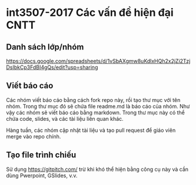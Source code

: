 # int3507-2017 Các vấn đề hiện đại CNTT

## Danh sách lớp/nhóm
https://docs.google.com/spreadsheets/d/1vSbAXgmw8uKdlxHQh2x2jZi2TzjDsIbkCp3FdBI4gQs/edit?usp=sharing


## Viết báo cáo
Các nhóm viết báo cáo bằng cách fork repo này, rồi tạo thư mục với tên nhóm. Trong thư mục đó sẽ chứa file readme.md là báo cáo của nhóm. Như vậy các nhóm sẽ viết báo cáo bằng markdown. Trong thư mục này có thể chứa code, slides, và các tài liệu liên quan khác. 

Hàng tuần, các nhóm cập nhật tài liệu và tạo pull request để giáo viên merge vào repo chính.

## Tạo file trình chiếu
Sử dụng https://gitpitch.com/ trừ khi khó thể hiện bằng công cụ này và cần dùng Pwerpoint, GSlides, v.v.


